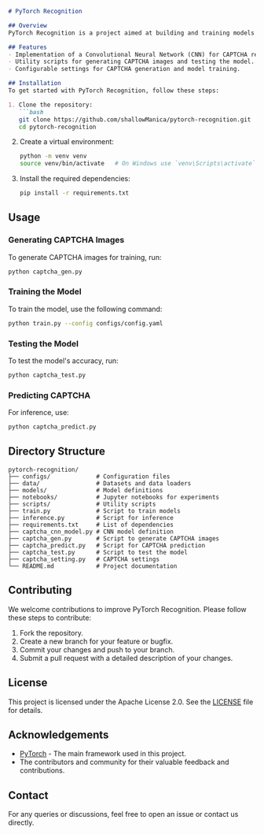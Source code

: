 ```markdown
# PyTorch Recognition

## Overview
PyTorch Recognition is a project aimed at building and training models for CAPTCHA recognition using the PyTorch framework. This repository contains the necessary code, datasets, and instructions to replicate the experiments and results.

## Features
- Implementation of a Convolutional Neural Network (CNN) for CAPTCHA recognition.
- Utility scripts for generating CAPTCHA images and testing the model.
- Configurable settings for CAPTCHA generation and model training.

## Installation
To get started with PyTorch Recognition, follow these steps:

1. Clone the repository:
   ```bash
   git clone https://github.com/shallowManica/pytorch-recognition.git
   cd pytorch-recognition
   ```

2. Create a virtual environment:
   ```bash
   python -m venv venv
   source venv/bin/activate   # On Windows use `venv\Scripts\activate`
   ```

3. Install the required dependencies:
   ```bash
   pip install -r requirements.txt
   ```

## Usage
### Generating CAPTCHA Images
To generate CAPTCHA images for training, run:
```bash
python captcha_gen.py
```

### Training the Model
To train the model, use the following command:
```bash
python train.py --config configs/config.yaml
```

### Testing the Model
To test the model's accuracy, run:
```bash
python captcha_test.py
```

### Predicting CAPTCHA
For inference, use:
```bash
python captcha_predict.py
```

## Directory Structure
```plaintext
pytorch-recognition/
├── configs/             # Configuration files
├── data/                # Datasets and data loaders
├── models/              # Model definitions
├── notebooks/           # Jupyter notebooks for experiments
├── scripts/             # Utility scripts
├── train.py             # Script to train models
├── inference.py         # Script for inference
├── requirements.txt     # List of dependencies
├── captcha_cnn_model.py # CNN model definition
├── captcha_gen.py       # Script to generate CAPTCHA images
├── captcha_predict.py   # Script for CAPTCHA prediction
├── captcha_test.py      # Script to test the model
├── captcha_setting.py   # CAPTCHA settings
└── README.md            # Project documentation
```

## Contributing
We welcome contributions to improve PyTorch Recognition. Please follow these steps to contribute:

1. Fork the repository.
2. Create a new branch for your feature or bugfix.
3. Commit your changes and push to your branch.
4. Submit a pull request with a detailed description of your changes.

## License
This project is licensed under the Apache License 2.0. See the [LICENSE](LICENSE) file for details.

## Acknowledgements
- [PyTorch](https://pytorch.org/) - The main framework used in this project.
- The contributors and community for their valuable feedback and contributions.

## Contact
For any queries or discussions, feel free to open an issue or contact us directly.
```
